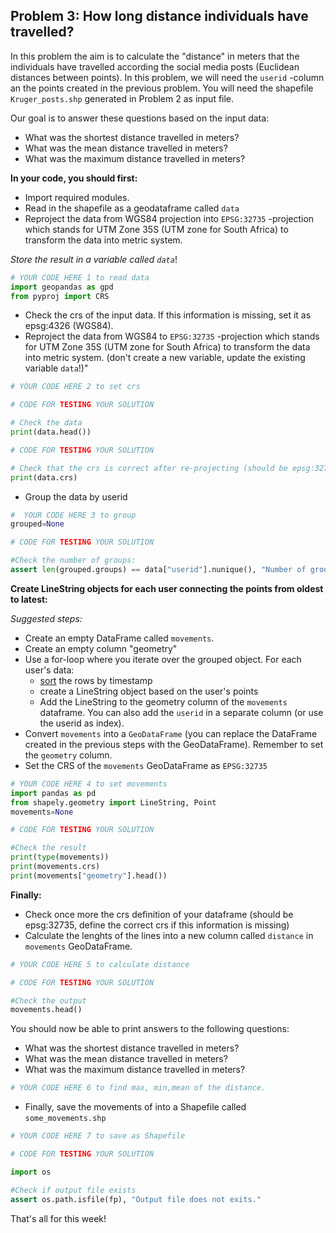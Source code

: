 ## Problem 3: How long distance individuals have travelled? 

In this problem the aim is to calculate the "distance" in meters that the individuals have travelled according the social media posts (Euclidean distances between points). In this problem, we will need the `userid` -column an the points created in the previous problem. You will need the shapefile `Kruger_posts.shp` generated in Problem 2 as input file.

Our goal is to answer these questions based on the input data:
- What was the shortest distance travelled in meters?
- What was the mean distance travelled in meters?
- What was the maximum distance travelled in meters?

**In your code, you should first:**
 - Import required modules.
 - Read in the shapefile as a geodataframe called `data`
 - Reproject the data from WGS84 projection into `EPSG:32735` -projection which stands for UTM Zone 35S (UTM zone for South Africa) to transform the data into metric system.
 
*Store the result in a variable called `data`*!


```python
# YOUR CODE HERE 1 to read data
import geopandas as gpd
from pyproj import CRS
```

- Check the crs of the input data. If this information is missing, set it as epsg:4326 (WGS84).
- Reproject the data from WGS84 to `EPSG:32735` -projection which stands for UTM Zone 35S (UTM zone for South Africa) to transform the data into metric system. (don't create a new variable, update the existing variable `data`!)"


```python
# YOUR CODE HERE 2 to set crs
```

```python
# CODE FOR TESTING YOUR SOLUTION

# Check the data
print(data.head())
```


```python
# CODE FOR TESTING YOUR SOLUTION

# Check that the crs is correct after re-projecting (should be epsg:32735)
print(data.crs)
```

 - Group the data by userid

```python
#  YOUR CODE HERE 3 to group 
grouped=None
```


```python
# CODE FOR TESTING YOUR SOLUTION

#Check the number of groups:
assert len(grouped.groups) == data["userid"].nunique(), "Number of groups should match number of unique users!"
```

**Create LineString objects for each user connecting the points from oldest to latest:**

*Suggested steps:*
- Create an empty DataFrame called `movements`. 
- Create an empty column "geometry"
- Use a for-loop where you iterate over the grouped object. For each user's data: 
    - [sort](http://pandas.pydata.org/pandas-docs/stable/generated/pandas.DataFrame.sort_values.html) the rows by timestamp 
    - create a LineString object based on the user's points
    - Add the LineString to the geometry column of the `movements` dataframe. You can also add the `userid` in a separate column (or use the userid as index).
- Convert `movements` into a `GeoDataFrame` (you can replace the DataFrame created in the previous steps with the GeoDataFrame). Remember to set the `geometry` column.
- Set the CRS of the ``movements`` GeoDataFrame as ``EPSG:32735`` 


```python
# YOUR CODE HERE 4 to set movements
import pandas as pd
from shapely.geometry import LineString, Point
movements=None
```


```python
# CODE FOR TESTING YOUR SOLUTION

#Check the result
print(type(movements))
print(movements.crs)
print(movements["geometry"].head())
```

**Finally:**
- Check once more the crs definition of your dataframe (should be epsg:32735, define the correct crs if this information is missing)
- Calculate the lenghts of the lines into a new column called ``distance`` in ``movements`` GeoDataFrame.


```python
# YOUR CODE HERE 5 to calculate distance
```

```python
# CODE FOR TESTING YOUR SOLUTION

#Check the output
movements.head()
```


You should now be able to print answers to the following questions: 

 - What was the shortest distance travelled in meters?
 - What was the mean distance travelled in meters?
 - What was the maximum distance travelled in meters?


```python
# YOUR CODE HERE 6 to find max, min,mean of the distance.
```

- Finally, save the movements of into a Shapefile called ``some_movements.shp``


```python
# YOUR CODE HERE 7 to save as Shapefile
```

```python
# CODE FOR TESTING YOUR SOLUTION

import os

#Check if output file exists
assert os.path.isfile(fp), "Output file does not exits."
```

That's all for this week!
